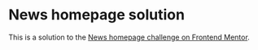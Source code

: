# News homepage solution

This is a solution to the [News homepage challenge on Frontend Mentor](https://www.frontendmentor.io/challenges/news-homepage-H6SWTa1MFl).

<!-- ### Primary

-   Soft orange: hsl(35, 77%, 62%)
-   Soft red: hsl(5, 85%, 63%)

### Neutral

Off-white: hsl(36, 100%, 99%)
Grayish blue: hsl(233, 8%, 79%)
Dark grayish blue: hsl(236, 13%, 42%)
Very dark blue: hsl(240, 100%, 5%)

### Body Copy

-   Font size (paragraph): 15px

### Font

-   Family: [Inter](https://fonts.google.com/specimen/Inter)
-   Weights: 400, 700, 800 -->
